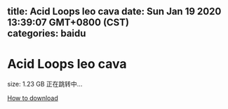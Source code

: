 
title: Acid Loops leo cava
date: Sun Jan 19 2020 13:39:07 GMT+0800 (CST)    
categories: baidu
---

# Acid Loops leo cava
size: 1.23 GB
 正在跳转中...
 

[How to download](https://bpcam.bemobtrk.com/go/2ceec3aa-1ca2-46d6-b9ff-aaa5c184517c?jno=3730)